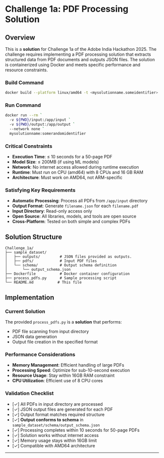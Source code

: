 # Challenge 1a: PDF Processing Solution

## Overview
This is a **solution** for Challenge 1a of the Adobe India Hackathon 2025. The challenge requires implementing a PDF processing solution that extracts structured data from PDF documents and outputs JSON files. The solution is containerized using Docker and meets specific performance and resource constraints.

### Build Command
```bash
docker build --platform linux/amd64 -t <mysolutionname.someidentifier> .
```

### Run Command
```bash
docker run --rm `
  -v ${PWD}/input:/app/input `
  -v ${PWD}/output:/app/output `
  --network none `
  mysolutionname:somerandomidentifier
```

### Critical Constraints
- **Execution Time**: ≤ 10 seconds for a 50-page PDF
- **Model Size**: ≤ 200MB (if using ML models)
- **Network**: No internet access allowed during runtime execution
- **Runtime**: Must run on CPU (amd64) with 8 CPUs and 16 GB RAM
- **Architecture**: Must work on AMD64, not ARM-specific

### Satisfying Key Requirements
- **Automatic Processing**: Process all PDFs from `/app/input` directory
- **Output Format**: Generate `filename.json` for each `filename.pdf`
- **Input Directory**: Read-only access only
- **Open Source**: All libraries, models, and tools are open source
- **Cross-Platform**: Tested on both simple and complex PDFs

## Solution Structure
```
Challenge_1a/
├── sample_dataset/
│   ├── outputs/         # JSON files provided as outputs.
│   ├── pdfs/            # Input PDF files
│   └── schema/          # Output schema definition
│       └── output_schema.json
├── Dockerfile           # Docker container configuration
├── process_pdfs.py      # Sample processing script
└── README.md           # This file
```

## Implementation

### Current Solution
The provided `process_pdfs.py` is a **solution** that performs:
- PDF file scanning from input directory
- JSON data generation
- Output file creation in the specified format


### Performance Considerations
- **Memory Management**: Efficient handling of large PDFs
- **Processing Speed**: Optimize for sub-10-second execution
- **Resource Usage**: Stay within 16GB RAM constraint
- **CPU Utilization**: Efficient use of 8 CPU cores

### Validation Checklist
- [✓] All PDFs in input directory are processed
- [✓] JSON output files are generated for each PDF
- [✓] Output format matches required structure
- [✓] **Output conforms to schema** in `sample_dataset/schema/output_schema.json`
- [✓] Processing completes within 10 seconds for 50-page PDFs
- [✓] Solution works without internet access
- [✓] Memory usage stays within 16GB limit
- [✓] Compatible with AMD64 architecture

---
